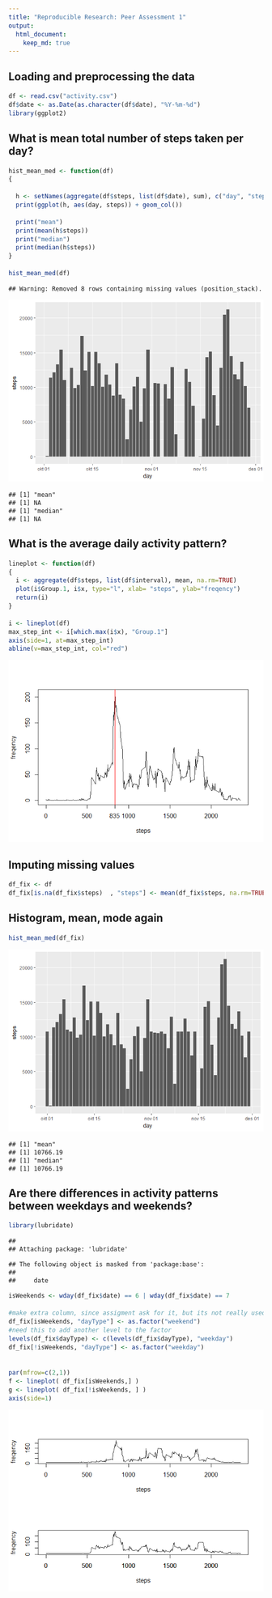 ```yaml
---
title: "Reproducible Research: Peer Assessment 1"
output: 
  html_document:
    keep_md: true
---
```



## Loading and preprocessing the data

```r
df <- read.csv("activity.csv")
df$date <- as.Date(as.character(df$date), "%Y-%m-%d")
library(ggplot2)
```

## What is mean total number of steps taken per day?

```r
hist_mean_med <- function(df)
{
  
  h <- setNames(aggregate(df$steps, list(df$date), sum), c("day", "steps"))
  print(ggplot(h, aes(day, steps)) + geom_col())

  print("mean")
  print(mean(h$steps))
  print("median")
  print(median(h$steps))
}

hist_mean_med(df)
```

```
## Warning: Removed 8 rows containing missing values (position_stack).
```

![](PA1_template_files/figure-html/unnamed-chunk-2-1.png)<!-- -->

```
## [1] "mean"
## [1] NA
## [1] "median"
## [1] NA
```


## What is the average daily activity pattern?

```r
lineplot <- function(df)
{
  i <- aggregate(df$steps, list(df$interval), mean, na.rm=TRUE)
  plot(i$Group.1, i$x, type="l", xlab= "steps", ylab="freqency")
  return(i)
}

i <- lineplot(df)
max_step_int <- i[which.max(i$x), "Group.1"]
axis(side=1, at=max_step_int)
abline(v=max_step_int, col="red")
```

![](PA1_template_files/figure-html/unnamed-chunk-3-1.png)<!-- -->


## Imputing missing values

```r
df_fix <- df
df_fix[is.na(df_fix$steps)  , "steps"] <- mean(df_fix$steps, na.rm=TRUE)
```


## Histogram, mean, mode again

```r
hist_mean_med(df_fix)
```

![](PA1_template_files/figure-html/unnamed-chunk-5-1.png)<!-- -->

```
## [1] "mean"
## [1] 10766.19
## [1] "median"
## [1] 10766.19
```



## Are there differences in activity patterns between weekdays and weekends?

```r
library(lubridate)
```

```
## 
## Attaching package: 'lubridate'
```

```
## The following object is masked from 'package:base':
## 
##     date
```

```r
isWeekends <- wday(df_fix$date) == 6 | wday(df_fix$date) == 7

#make extra column, since assigment ask for it, but its not really used.
df_fix[isWeekends, "dayType"] <- as.factor("weekend")
#need this to add another level to the factor
levels(df_fix$dayType) <- c(levels(df_fix$dayType), "weekday")  
df_fix[!isWeekends, "dayType"] <- as.factor("weekday")


par(mfrow=c(2,1))
f <- lineplot( df_fix[isWeekends,] )
g <- lineplot( df_fix[!isWeekends, ] )
axis(side=1)
```

![](PA1_template_files/figure-html/unnamed-chunk-6-1.png)<!-- -->
